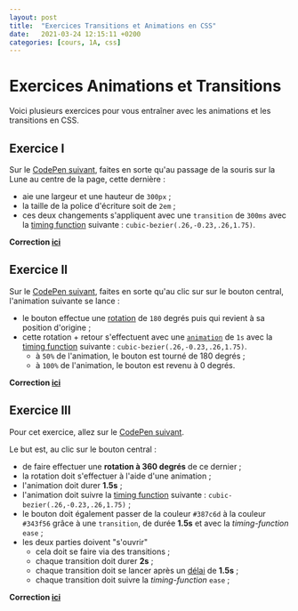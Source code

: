 ```yaml
---
layout: post
title:  "Exercices Transitions et Animations en CSS"
date:   2021-03-24 12:15:11 +0200
categories: [cours, 1A, css]
---
```

# Exercices Animations et Transitions

Voici plusieurs exercices pour vous entraîner avec les animations et les transitions en CSS.

## Exercice I
Sur le [CodePen suivant](https://codepen.io/nugetchar/pen/GRNVxPp), faites en sorte qu'au passage de la souris sur la Lune au centre de la page, cette dernière : 

- aie une largeur et une hauteur de `300px` ;
- la taille de la police d'écriture soit de `2em` ;
- ces deux changements s'appliquent avec une `transition` de `300ms` avec la [timing function](https://developer.mozilla.org/fr/docs/Web/CSS/transition-timing-function) suivante : `cubic-bezier(.26,-0.23,.26,1.75)`.

**Correction [ici](https://codepen.io/nugetchar/pen/GRrEPQz)**

## Exercice II
Sur le [CodePen suivant](https://codepen.io/nugetchar/pen/eYgZeQX), faites en sorte qu'au clic sur sur le bouton central, l'animation suivante se lance :

- le bouton effectue une [rotation](https://developer.mozilla.org/fr/docs/Web/CSS/transform-function/rotate%28%29) de `180` degrés puis qui revient à sa position d'origine ;
- cette rotation + retour s'effectuent avec une [`animation`](https://developer.mozilla.org/fr/docs/Web/CSS/animation) de `1s` avec la [timing function](https://developer.mozilla.org/fr/docs/Web/CSS/transition-timing-function) suivante : `cubic-bezier(.26,-0.23,.26,1.75)`.
    - à `50%` de l'animation, le bouton est tourné de 180 degrés ;
    - à `100%` de l'animation, le bouton est revenu à 0 degrés.

**Correction [ici](https://codepen.io/nugetchar/pen/gOgRZjy)**

## Exercice III
Pour cet exercice, allez sur le [CodePen suivant](https://codepen.io/nugetchar/pen/eYgZwyL).

Le but est, au clic sur le bouton central : 

- de faire effectuer une **rotation à 360 degrés** de ce dernier ;
- la rotation doit s'effectuer à l'aide d'une animation ;
- l'animation doit durer **1.5s** ;
- l'animation doit suivre la [timing function](https://developer.mozilla.org/fr/docs/Web/CSS/transition-timing-function) suivante : `cubic-bezier(.26,-0.23,.26,1.75)` ;
- le bouton doit également passer de la couleur `#387c6d` à la couleur `#343f56` grâce à une `transition`, de durée **1.5s** et avec la *timing-function* `ease` ;
- les deux parties doivent "s'ouvrir"
    - cela doit se faire via des transitions ;
    - chaque transition doit durer **2s** ;
    - chaque transition doit se lancer après un [délai](https://developer.mozilla.org/fr/docs/Web/CSS/animation-delay) de **1.5s** ;
    - chaque transition doit suivre la *timing-function* `ease` ;

**Correction [ici](https://codepen.io/nugetchar/pen/jOywXeW)**